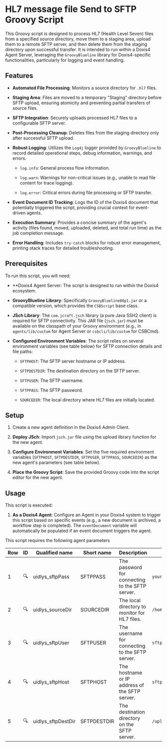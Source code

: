 # HL7 message file Send to SFTP Groovy Script

This Groovy script is designed to process HL7 (Health Level Seven) files from a specified source directory, move them to a staging area, upload them to a remote SFTP server, and then delete them from the staging directory upon successful transfer. It is intended to run within a Doxis4 Agent Server, leveraging the `GroovyBlueline` library for Doxis4-specific functionalities, particularly for logging and event handling.

## Features

* **Automated File Processing**: Monitors a source directory for `.hl7` files.

* **Staging Area**: Files are moved to a temporary "Staging" directory before SFTP upload, ensuring atomicity and preventing partial transfers of source files.

* **SFTP Integration**: Securely uploads processed HL7 files to a configurable SFTP server.

* **Post-Processing Cleanup**: Deletes files from the staging directory only after successful SFTP upload.

* **Robust Logging**: Utilizes the `Log4j` logger provided by `GroovyBlueline` to record detailed operational steps, debug information, warnings, and errors.

  * `log.info`: General process flow information.

  * `log.warn`: Warnings for non-critical issues (e.g., unable to read file content for trace logging).

  * `log.error`: Critical errors during file processing or SFTP transfer.

* **Event Document ID Tracking**: Logs the ID of the Doxis4 document that potentially triggered the script, providing crucial context for event-driven agents.

* **Execution Summary**: Provides a concise summary of the agent's activity (files found, moved, uploaded, deleted, and total run time) as the job completion message.

* **Error Handling**: Includes `try-catch` blocks for robust error management, printing stack traces for detailed troubleshooting.

## Prerequisites

To run this script, you will need:

* **Doxis4 Agent Server: The script is designed to run within the Doxis4 ecosystem.

* **GroovyBlueline Library**: Specifically `GroovyBlueline80p1.jar` or a compatible version, which provides the `CSBScript` base class.

* **JSch Library**: The `com.jcraft.jsch` library (a pure Java SSH2 client) is required for SFTP connectivity. This JAR file (`jsch.jar`) must be available on the classpath of your Groovy environment (e.g., in `agents/lib/custom` for Agent Server or `csbcli/lib/custom` for CSBCmd).

* **Configured Environment Variables**: The script relies on several environment variables (see table below) for SFTP connection details and file paths:

  * `SFTPHOST`: The SFTP server hostname or IP address.

  * `SFTPDESTDIR`: The destination directory on the SFTP server.

  * `SFTPUSER`: The SFTP username.

  * `SFTPPASS`: The SFTP password.

  * `SOURCEDIR`: The local directory where HL7 files are initially located.

## Setup

1. Create a new agent definition in the Doxis4 Admin Client.
   
2. **Deploy JSch**: Import `jsch.jar` file using the upload library function for the new agent.

3. **Configure Environment Variables**: Set the five required environment variables (`SFTPHOST`, `SFTPDESTDIR`, `SFTPUSER`, `SFTPPASS`, `SOURCEDIR`) as the new agent's parameters (see table below).

4. **Place the Groovy Script**: Save the provided Groovy code into the script editor for the new agent.

## Usage

This script is executed:

1. **As a Doxis4 Agent**: Configure an Agent in your Doxis4 system to trigger this script based on specific events (e.g., a new document is archived, a workflow step is completed). The `eventDocument` variable will automatically be populated if an event document triggers the agent.


This script requires the following agent parameters

| Row | ID | Qualified name      | Short name      | Description                                     | Example Value                    |
|-----|----|---------------------|-----------------|-------------------------------------------------|----------------------------------|
| 1   | 🔍 | uidlys_sftpPass     | SFTPPASS        | The password for connecting to the SFTP server. | `your-sftp-password`             |
| 2   | 🔍 | uidlys_sourceDir    | SOURCEDIR       | The local directory to monitor for HL7 files.   | `/home/doxis4/workingdir/`       |
| 3   | 🔍 | uidlys_sftpUser     | SFTPUSER        | The username for connecting to the SFTP server. | `sftpuser`                       |
| 4   | 🔍 | uidlys_sftpHost     | SFTPHOST        | The hostname or IP address of the SFTP server.  | `sftp.example.com`               |
| 5   | 🔍 | uidlys_sftpDestDir  | SFTPDESTDIR     | The destination directory on the SFTP server.   | `/uploads/hl7/`                  |
